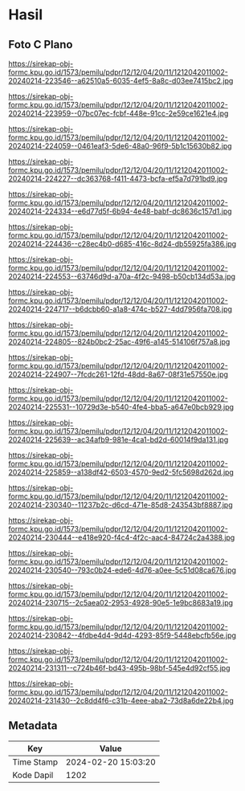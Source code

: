# Hasil

## Foto C Plano

https://sirekap-obj-formc.kpu.go.id/1573/pemilu/pdpr/12/12/04/20/11/1212042011002-20240214-223546--a62510a5-6035-4ef5-8a8c-d03ee7415bc2.jpg

https://sirekap-obj-formc.kpu.go.id/1573/pemilu/pdpr/12/12/04/20/11/1212042011002-20240214-223959--07bc07ec-fcbf-448e-91cc-2e59ce1621e4.jpg

https://sirekap-obj-formc.kpu.go.id/1573/pemilu/pdpr/12/12/04/20/11/1212042011002-20240214-224059--0461eaf3-5de6-48a0-96f9-5b1c15630b82.jpg

https://sirekap-obj-formc.kpu.go.id/1573/pemilu/pdpr/12/12/04/20/11/1212042011002-20240214-224227--dc363768-f411-4473-bcfa-ef5a7d791bd9.jpg

https://sirekap-obj-formc.kpu.go.id/1573/pemilu/pdpr/12/12/04/20/11/1212042011002-20240214-224334--e6d77d5f-6b94-4e48-babf-dc8636c157d1.jpg

https://sirekap-obj-formc.kpu.go.id/1573/pemilu/pdpr/12/12/04/20/11/1212042011002-20240214-224436--c28ec4b0-d685-416c-8d24-db55925fa386.jpg

https://sirekap-obj-formc.kpu.go.id/1573/pemilu/pdpr/12/12/04/20/11/1212042011002-20240214-224553--63746d9d-a70a-4f2c-9498-b50cb134d53a.jpg

https://sirekap-obj-formc.kpu.go.id/1573/pemilu/pdpr/12/12/04/20/11/1212042011002-20240214-224717--b6dcbb60-a1a8-474c-b527-4dd7956fa708.jpg

https://sirekap-obj-formc.kpu.go.id/1573/pemilu/pdpr/12/12/04/20/11/1212042011002-20240214-224805--824b0bc2-25ac-49f6-a145-514106f757a8.jpg

https://sirekap-obj-formc.kpu.go.id/1573/pemilu/pdpr/12/12/04/20/11/1212042011002-20240214-224907--7fcdc261-12fd-48dd-8a67-08f31e57550e.jpg

https://sirekap-obj-formc.kpu.go.id/1573/pemilu/pdpr/12/12/04/20/11/1212042011002-20240214-225531--10729d3e-b540-4fe4-bba5-a647e0bcb929.jpg

https://sirekap-obj-formc.kpu.go.id/1573/pemilu/pdpr/12/12/04/20/11/1212042011002-20240214-225639--ac34afb9-981e-4ca1-bd2d-60014f9da131.jpg

https://sirekap-obj-formc.kpu.go.id/1573/pemilu/pdpr/12/12/04/20/11/1212042011002-20240214-225859--a138df42-6503-4570-9ed2-5fc5698d262d.jpg

https://sirekap-obj-formc.kpu.go.id/1573/pemilu/pdpr/12/12/04/20/11/1212042011002-20240214-230340--11237b2c-d6cd-471e-85d8-243543bf8887.jpg

https://sirekap-obj-formc.kpu.go.id/1573/pemilu/pdpr/12/12/04/20/11/1212042011002-20240214-230444--e418e920-f4c4-4f2c-aac4-84724c2a4388.jpg

https://sirekap-obj-formc.kpu.go.id/1573/pemilu/pdpr/12/12/04/20/11/1212042011002-20240214-230540--793c0b24-ede6-4d76-a0ee-5c51d08ca676.jpg

https://sirekap-obj-formc.kpu.go.id/1573/pemilu/pdpr/12/12/04/20/11/1212042011002-20240214-230715--2c5aea02-2953-4928-90e5-1e9bc8683a19.jpg

https://sirekap-obj-formc.kpu.go.id/1573/pemilu/pdpr/12/12/04/20/11/1212042011002-20240214-230842--4fdbe4d4-9d4d-4293-85f9-5448ebcfb56e.jpg

https://sirekap-obj-formc.kpu.go.id/1573/pemilu/pdpr/12/12/04/20/11/1212042011002-20240214-231311--c724b46f-bd43-495b-98bf-545e4d92cf55.jpg

https://sirekap-obj-formc.kpu.go.id/1573/pemilu/pdpr/12/12/04/20/11/1212042011002-20240214-231430--2c8dd4f6-c31b-4eee-aba2-73d8a6de22b4.jpg


## Metadata

| Key        | Value               |
| ---------- | ------------------- |
| Time Stamp | 2024-02-20 15:03:20 |
| Kode Dapil | 1202                |



